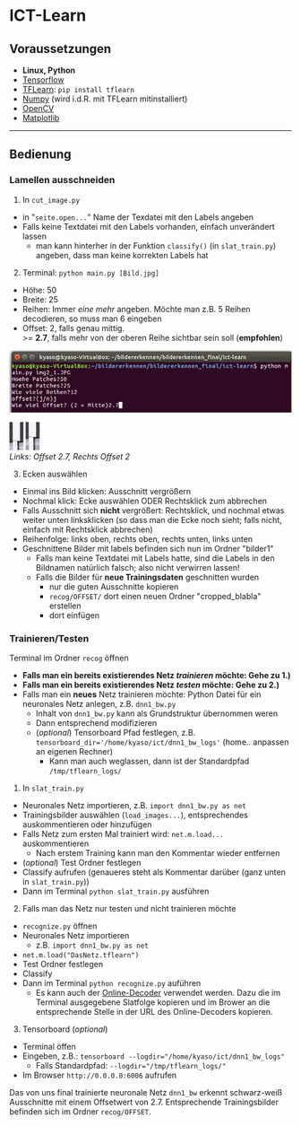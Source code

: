 # ICT-Learn

## Voraussetzungen
- **Linux, Python**
- [Tensorflow](https://www.tensorflow.org/versions/r0.10/get_started/os_setup.html#virtualenv-installation)
- [TFLearn](http://tflearn.org/): `pip install tflearn`
- [Numpy](http://www.numpy.org/) (wird i.d.R. mit TFLearn mitinstalliert)
- [OpenCV](http://docs.opencv.org/2.4/doc/tutorials/introduction/linux_install/linux_install.html#linux-installation)
- [Matplotlib](http://matplotlib.org/)

- - -

## Bedienung

### Lamellen ausschneiden

1. In `cut_image.py`
  - in "`seite.open...`" Name der Texdatei mit den Labels angeben
  - Falls keine Textdatei mit den Labels vorhanden, einfach unverändert lassen
    - man kann hinterher in der Funktion `classify()` (in `slat_train.py`) angeben, dass man keine korrekten Labels hat
2. Terminal: `python main.py [Bild.jpg]`
  - Höhe: 50
  - Breite: 25
  - Reihen: Immer *eine mehr* angeben. Möchte man z.B. 5 Reihen decodieren, so muss man 6 eingeben
  - Offset: 2, falls genau mittig.  
    \>= **2.7**, falls mehr von der oberen Reihe sichtbar sein soll (**empfohlen**) 

  ![alt tag](git_images/main.png)
  
  ![alt tag](git_images/with_offset.png) ![alt tag](git_images/without_offset.png)  
  *Links: Offset 2.7, Rechts Offset 2*

3. Ecken auswählen
  - Einmal ins Bild klicken: Ausschnitt vergrößern
  - Nochmal klick: Ecke auswählen ODER Rechtsklick zum abbrechen
  - Falls Ausschnitt sich **nicht** vergrößert: Rechtsklick, und nochmal etwas weiter unten linksklicken (so dass man die Ecke noch sieht;
	falls nicht, einfach mit Rechtsklick abbrechen)
  - Reihenfolge: links oben, rechts oben, rechts unten, links unten
  - Geschnittene Bilder mit labels befinden sich nun im Ordner "bilder1"
    - Falls man keine Textdatei mit Labels hatte, sind die Labels in den Bildnamen natürlich falsch; also nicht verwirren lassen!
    - Falls die Bilder für **neue Trainingsdaten** geschnitten wurden
      - nur die guten Ausschnitte kopieren
      - `recog/OFFSET/` dort einen neuen Ordner "cropped_blabla" erstellen
      - dort einfügen

### Trainieren/Testen

Terminal im Ordner `recog` öffnen

- **Falls man ein bereits existierendes Netz *trainieren* möchte: Gehe zu 1.)**  
- **Falls man ein bereits existierendes Netz *testen* möchte: Gehe zu 2.)**
- Falls man ein **neues** Netz trainieren möchte: Python Datei für ein neuronales Netz anlegen, z.B. `dnn1_bw.py`
  - Inhalt von `dnn1_bw.py` kann als Grundstruktur übernommen weren
  - Dann entsprechend modifizieren
  - (*optional*) Tensorboard Pfad festlegen, z.B. `tensorboard_dir='/home/kyaso/ict/dnn1_bw_logs'` (home.. anpassen an eigenen Rechner)
    - Kann man auch weglassen, dann ist der Standardpfad `/tmp/tflearn_logs/`

1. In `slat_train.py`
  - Neuronales Netz importieren, z.B. `import dnn1_bw.py as net`
  - Trainingsbilder auswählen (`load_images...`), entsprechendes auskommentieren oder hinzufügen
  - Falls Netz zum ersten Mal trainiert wird: `net.m.load...` auskommentieren
    - Nach erstem Training kann man den Kommentar wieder entfernen
  - (*optional*) Test Ordner festlegen
  - Classify aufrufen (genaueres steht als Kommentar darüber (ganz unten in `slat_train.py`))
  - Dann im Terminal `python slat_train.py` ausführen

2. Falls man das Netz nur testen und nicht trainieren möchte
  - `recognize.py` öffnen
  - Neuronales Netz importieren
    - z.B. `import dnn1_bw.py as net`
  - `net.m.load("DasNetz.tflearn")`
  - Test Ordner festlegen
  - Classify
  - Dann im Terminal `python recognize.py` auführen
    - Es kann auch der [Online-Decoder](https://ict-cubes.appspot.com/?slats=rmrlrrrrmmrmllrrmrlrmrrrlrrrrlmllmlllrlrlrrlrllrrrmrmrrllrrmrlmlmmrlrmrlrrrmrrllrrlrrlmmr) verwendet werden. Dazu die im Terminal ausgegebene Slatfolge kopieren und im Brower an die entsprechende Stelle in der URL des Online-Decoders kopieren.

3. Tensorboard (*optional*)
  - Terminal öffen
  - Eingeben, z.B.: `tensorboard --logdir="/home/kyaso/ict/dnn1_bw_logs"`
    - Falls Standardpfad: `--logdir="/tmp/tflearn_logs/"`
  - Im Browser `http://0.0.0.0:6006` aufrufen

Das von uns final trainierte neuronale Netz `dnn1_bw` erkennt schwarz-weiß Ausschnitte mit einem Offsetwert von 2.7. Entsprechende Trainingsbilder befinden sich im Ordner `recog/OFFSET`.
